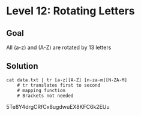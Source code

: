 # Level 12: Rotating Letters
## Goal
All (a-z) and (A-Z) are rotated by 13 letters
## Solution
```
cat data.txt | tr [a-z][A-Z] [n-za-m][N-ZA-M]
    # tr translates first to second
    # mapping function
    # Brackets not needed
```
5Te8Y4drgCRfCx8ugdwuEX8KFC6k2EUu